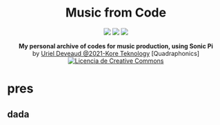 <h1 align="center">Music from Code</h1>
<p align="center">
  <img src="https://img.shields.io/badge/License-CC BY NC SA 4.0-red.svg" /> <img src="https://img.shields.io/badge/Code-RUBY-blue.svg" /> <img src="https://img.shields.io/badge/Aktiv-=25=-yellow.svg" />
</p>
<p align="center">
  <b>My personal archive of codes for music production, using Sonic Pi</b><br/>
  by <u>Uriel Deveaud @2021-Kore Teknology</u> [Quadraphonics]<br/>
  <a rel="license" href="http://creativecommons.org/licenses/by-nc/4.0/"><img alt="Licencia de Creative Commons" style="border-width:0" src="https://i.creativecommons.org/l/by-nc/4.0/80x15.png" /></a>
</p>

# pres
## dada

